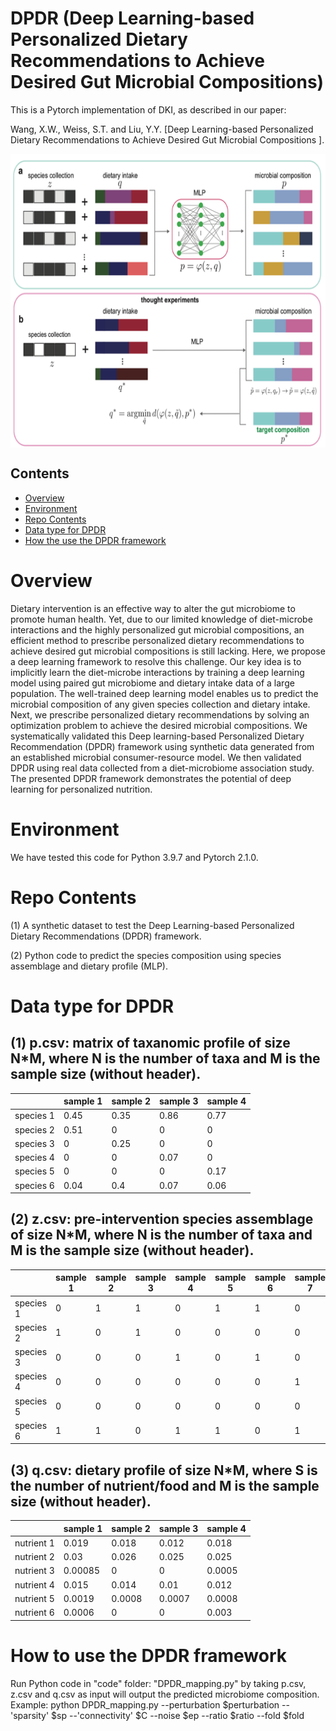 # DPDR (Deep Learning-based Personalized Dietary Recommendations to Achieve Desired Gut Microbial Compositions)
This is a Pytorch implementation of DKI, as described in our paper:

Wang, X.W., Weiss, S.T. and Liu, Y.Y. [Deep Learning-based Personalized Dietary Recommendations to Achieve Desired Gut Microbial Compositions ]. 

<p align="center">
  <img src="Papers/DPDR.png" alt="demo" width="600" height="470" style="display: block; margin: 0 auto;">
</p>

## Contents
- [Overview](#overview)
- [Environment](#environment)
- [Repo Contents](#repo-contents)
- [Data type for DPDR](#Data-type-for-DKI)
- [How the use the DPDR framework](#How-the-use-the-DPDR-framework)

# Overview

Dietary intervention is an effective way to alter the gut microbiome to promote human health. Yet, due to our limited knowledge of diet-microbe interactions and the highly personalized gut microbial compositions, an efficient method to prescribe personalized dietary recommendations to achieve desired gut microbial compositions is still lacking. Here, we propose a deep learning framework to resolve this challenge. Our key idea is to implicitly learn the diet-microbe interactions by training a deep learning model using paired gut microbiome and dietary intake data of a large population. The well-trained deep learning model enables us to predict the microbial composition of any given species collection and dietary intake. Next, we prescribe personalized dietary recommendations by solving an optimization problem to achieve the desired microbial compositions. We systematically validated this Deep learning-based Personalized Dietary Recommendation (DPDR) framework using synthetic data generated from an established microbial consumer-resource model. We then validated DPDR using real data collected from a diet-microbiome association study. The presented DPDR framework demonstrates the potential of deep learning for personalized nutrition.

# Environment
We have tested this code for Python 3.9.7 and Pytorch 2.1.0.

# Repo Contents
(1) A synthetic dataset to test the Deep Learning-based Personalized Dietary Recommendations (DPDR) framework.

(2) Python code to predict the species composition using species assemblage and dietary profile (MLP).


# Data type for DPDR
## (1) p.csv: matrix of taxanomic profile of size N*M, where N is the number of taxa and M is the sample size (without header).

|           | sample 1 | sample 2 | sample 3 | sample 4 |
|-----------|----------|----------|----------|----------|
| species 1 | 0.45     | 0.35     | 0.86     | 0.77     |
| species 2 | 0.51     | 0        | 0        | 0        |
| species 3 | 0        | 0.25     | 0        | 0        |
| species 4 | 0        | 0        | 0.07     | 0        |
| species 5 | 0        | 0        | 0        | 0.17     |
| species 6 | 0.04     | 0.4      | 0.07     | 0.06     |

## (2) z.csv: pre-intervention species assemblage of size N*M, where N is the number of taxa and M is the sample size (without header).

|           | sample 1 | sample 2 | sample 3 | sample 4 | sample 5 | sample 6 | sample 7 | sample 8 | sample 9 | sample 10 | sample 11 | sample 12 |
|-----------|----------|----------|----------|----------|----------|----------|----------|----------|----------|-----------|-----------|-----------|
| species 1 | 0        | 1        | 1        | 0        | 1        | 1        | 0        | 1        | 1        | 0         | 1         | 1         |
| species 2 | 1        | 0        | 1        | 0        | 0        | 0        | 0        | 0        | 0        | 0         | 0         | 0         |
| species 3 | 0        | 0        | 0        | 1        | 0        | 1        | 0        | 0        | 0        | 0         | 0         | 0         |
| species 4 | 0        | 0        | 0        | 0        | 0        | 0        | 1        | 0        | 1        | 0         | 0         | 0         |
| species 5 | 0        | 0        | 0        | 0        | 0        | 0        | 0        | 0        | 0        | 1         | 0         | 1         |
| species 6 | 1        | 1        | 0        | 1        | 1        | 0        | 1        | 1        | 0        | 1         | 1         | 0         |

## (3) q.csv: dietary profile of size N*M, where S is the number of nutrient/food and M is the sample size (without header).

|           | sample 1 | sample 2 | sample 3 | sample 4 |
|-----------|----------|----------|----------|----------|
| nutrient 1 | 0.019     | 0.018     | 0.012     | 0.018     |
| nutrient 2 | 0.03     | 0.026        | 0.025        | 0.025        |
| nutrient 3 | 0.00085        | 0     | 0        | 0.0005        |
| nutrient 4 | 0.015        | 0.014        | 0.01     | 0.012        |
| nutrient 5 | 0.0019        | 0.0008        | 0.0007        | 0.0008     |
| nutrient 6 | 0.0006     | 0      | 0     | 0.003     |


# How to use the DPDR framework
Run Python code in "code" folder: "DPDR_mapping.py" by taking p.csv, z.csv and q.csv as input will output the predicted microbiome composition.
Example: python DPDR_mapping.py --perturbation $perturbation --'sparsity' $sp --'connectivity' $C --noise $ep --ratio $ratio --fold $fold



